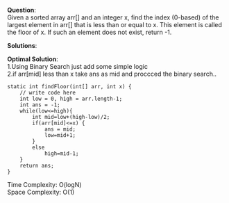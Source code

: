 **Question**:  
Given a sorted array arr[] and an integer x, find the index (0-based) of the largest element in arr[] that is less than or equal to x. This element is called the floor of x. If such an element does not exist, return -1.  

**Solutions**:   


**Optimal Solution**:  
1.Using Binary Search just add some simple logic  
2.if arr[mid] less than x take ans as mid and proccced the binary search.. 

    static int findFloor(int[] arr, int x) {
        // write code here
        int low = 0, high = arr.length-1;
        int ans = -1;
        while(low<=high){
            int mid=low+(high-low)/2;
            if(arr[mid]<=x) {
                ans = mid;
                low=mid+1;
            }
            else
                high=mid-1;
        }
        return ans;
    }

Time Complexity: O(logN)  
Space Complexity: O(1) 